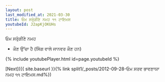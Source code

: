 ```yaml
---
layout: post
last_modified_at: 2021-03-30
title: ਓਮ ਸਰੁੰਗੀਣੇ ਨਮਹ ੧੧ ਟਾਇਮਸ
youtubeId: J2apKjOKUHs
---
```

 
 
 ਓਮ ਸਰੁੰਗੀਣੇ ਨਮਹ  
 
 -  ਕੌਣ ਉੱਚਾ ਹੈ (ਸਿੰਗ ਵਾਲੇ ਜਾਨਵਰ ਕੌਣ ਹਨ) 
 
  
 
  
 
 
 
 
 
 


{% include youtubePlayer.html id=page.youtubeId %}
 
[Next]({{ site.baseurl }}{% link  split1/_posts/2012-09-28-ਓਮ ਸਰਵ ਭਾਵਣਾਯਾ ਨਮਹ ੧੧ ਟਾਇਮਸ.md%})
 
